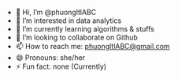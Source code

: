 - 👋 Hi, I’m @phuongltlABC
- 👀 I’m interested in data analytics
- 🌱 I’m currently learning algorithms & stuffs
- 💞️ I’m looking to collaborate on Github
- 📫 How to reach me: phuongltlABC@gmail.com 
- 😄 Pronouns: she/her
- ⚡ Fun fact: none (Currently)

<!---
phuongltlABC/phuongltlABC is a ✨ special ✨ repository because its `README.md` (this file) appears on your GitHub profile.
You can click the Preview link to take a look at your changes.
--->
